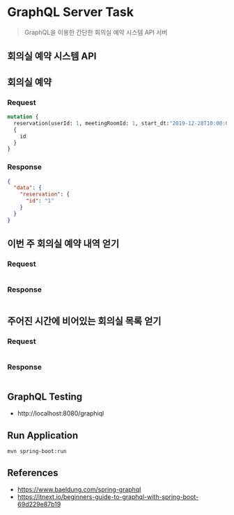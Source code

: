 # GraphQL Server Task
> GraphQL을 이용한 간단한 회의실 예약 시스템 API 서버

## 회의실 예약 시스템 API

## 회의실 예약

### Request
```graphql
mutation {
  reservation(userId: 1, meetingRoomId: 1, start_dt:"2019-12-28T10:00:00", end_dt:"2019-12-28T11:00:00") 
  {
    id
  }
}
```

### Response
```json
{
  "data": {
    "reservation": {
      "id": "1"
    }
  }
}
```

## 이번 주 회의실 예약 내역 얻기

### Request
```graphql
```

### Response
```graphql
```

## 주어진 시간에 비어있는 회의실 목록 얻기

### Request
```graphql
```

### Response
```graphql
```

## GraphQL Testing
- http://localhost:8080/graphiql

## Run Application
```
mvn spring-boot:run
```

## References
- https://www.baeldung.com/spring-graphql
- https://itnext.io/beginners-guide-to-graphql-with-spring-boot-69d229e87b19